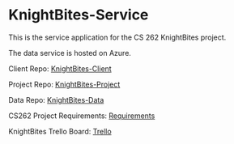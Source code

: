 # KnightBites-Service

This is the service application for the CS 262 KnightBites project.

The data service is hosted on Azure.

Client Repo: [KnightBites-Client](https://github.com/KnightBites/KnightBites-Client)

Project Repo: [KnightBites-Project](https://github.com/KnightBites/KnightBites-Project)

Data Repo: [KnightBites-Data](https://github.com/KnightBites/KnightBites-Data)

CS262 Project Requirements: [Requirements](https://cs.calvin.edu/courses/cs/262/kvlinden/15project/index.html)

KnightBites Trello Board: [Trello](https://trello.com/b/X4RF9w3o/cs262a-the-c-team-the-calvin-team)


